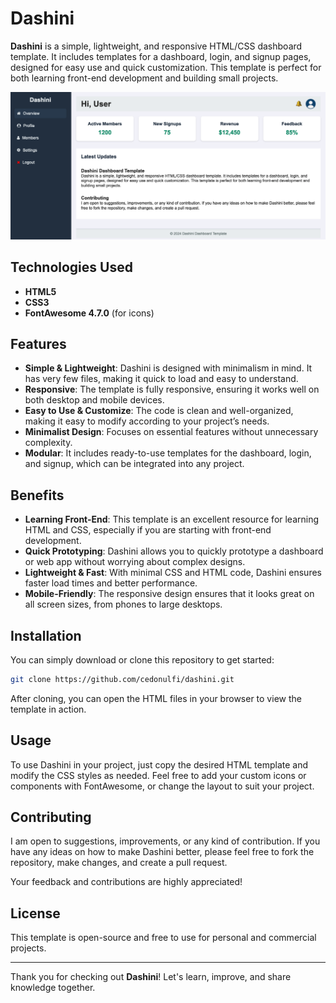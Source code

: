 # Dashini

**Dashini** is a simple, lightweight, and responsive HTML/CSS dashboard template. It includes templates for a dashboard, login, and signup pages, designed for easy use and quick customization. This template is perfect for both learning front-end development and building small projects.

![Dashini Dashboard Screenshot](Dashini.png)

## Technologies Used
- **HTML5**
- **CSS3**
- **FontAwesome 4.7.0** (for icons)

## Features
- **Simple & Lightweight**: Dashini is designed with minimalism in mind. It has very few files, making it quick to load and easy to understand.
- **Responsive**: The template is fully responsive, ensuring it works well on both desktop and mobile devices.
- **Easy to Use & Customize**: The code is clean and well-organized, making it easy to modify according to your project’s needs.
- **Minimalist Design**: Focuses on essential features without unnecessary complexity.
- **Modular**: It includes ready-to-use templates for the dashboard, login, and signup, which can be integrated into any project.

## Benefits
- **Learning Front-End**: This template is an excellent resource for learning HTML and CSS, especially if you are starting with front-end development.
- **Quick Prototyping**: Dashini allows you to quickly prototype a dashboard or web app without worrying about complex designs.
- **Lightweight & Fast**: With minimal CSS and HTML code, Dashini ensures faster load times and better performance.
- **Mobile-Friendly**: The responsive design ensures that it looks great on all screen sizes, from phones to large desktops.

## Installation
You can simply download or clone this repository to get started:

```bash
git clone https://github.com/cedonulfi/dashini.git
```

After cloning, you can open the HTML files in your browser to view the template in action.

## Usage
To use Dashini in your project, just copy the desired HTML template and modify the CSS styles as needed. Feel free to add your custom icons or components with FontAwesome, or change the layout to suit your project.

## Contributing
I am open to suggestions, improvements, or any kind of contribution. If you have any ideas on how to make Dashini better, please feel free to fork the repository, make changes, and create a pull request.

Your feedback and contributions are highly appreciated!

## License
This template is open-source and free to use for personal and commercial projects. 

---

Thank you for checking out **Dashini**! Let's learn, improve, and share knowledge together.
